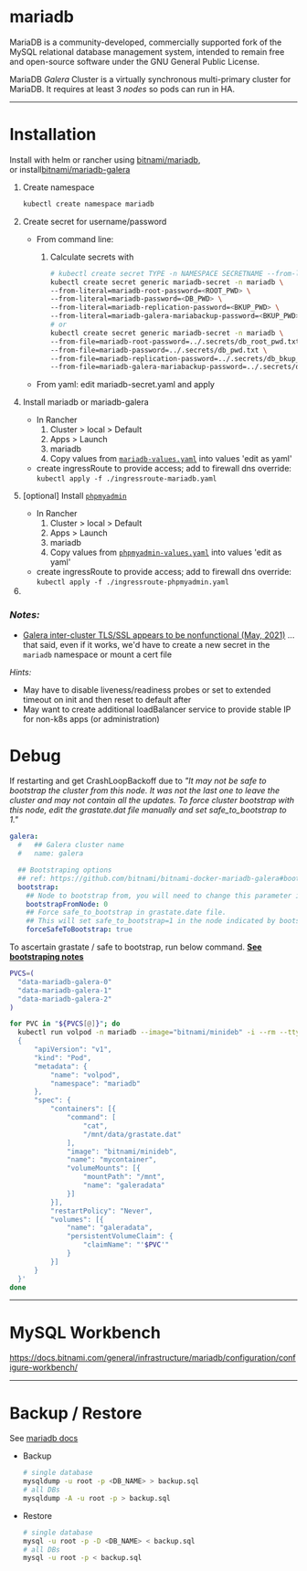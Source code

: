 # **mariadb**

MariaDB is a community-developed, commercially supported fork of the MySQL relational database management system, intended to remain free and open-source software under the GNU General Public License.

MariaDB _Galera_ Cluster is a virtually synchronous multi-primary cluster for MariaDB. It requires at least 3 _nodes_ so pods can run in HA.

---

# Installation

Install with helm or rancher using [bitnami/mariadb](https://artifacthub.io/packages/helm/bitnami/mariadb), <br>
or install[bitnami/mariadb-galera](https://artifacthub.io/packages/helm/bitnami/mariadb-galera)

1. Create namespace

   ```sh
   kubectl create namespace mariadb
   ```

2. Create secret for username/password

   - From command line:

     1. Calculate secrets with

        ```sh
        # kubectl create secret TYPE -n NAMESPACE SECRETNAME --from-literal=KEY=LITERAL,KEY-LITERAL
        kubectl create secret generic mariadb-secret -n mariadb \
        --from-literal=mariadb-root-password=<ROOT_PWD> \
        --from-literal=mariadb-password=<DB_PWD> \
        --from-literal=mariadb-replication-password=<BKUP_PWD> \
        --from-literal=mariadb-galera-mariabackup-password=<BKUP_PWD>
        # or
        kubectl create secret generic mariadb-secret -n mariadb \
        --from-file=mariadb-root-password=../.secrets/db_root_pwd.txt \
        --from-file=mariadb-password=../.secrets/db_pwd.txt \
        --from-file=mariadb-replication-password=../.secrets/db_bkup_pwd.txt \
        --from-file=mariadb-galera-mariabackup-password=../.secrets/db_bkup_pwd.txt
        ```

   - From yaml: edit mariadb-secret.yaml and apply

<!-- 3. Create Persistent Volume Claim to [allow volume persistence across upgrades](https://docs.bitnami.com/general/how-to/troubleshoot-helm-chart-issues/)
   * In Rancher:
     1. Cluster > local > Default
     2. Workloads > Volumes
     3. Add Volume -->

4. Install mariadb or mariadb-galera

   - In Rancher
     1. Cluster > local > Default
     2. Apps > Launch
     3. mariadb
     4. Copy values from [`mariadb-values.yaml`](./mariadb-values.yaml) into values 'edit as yaml'
   - create ingressRoute to provide access; add to firewall dns override:
     `kubectl apply -f ./ingressroute-mariadb.yaml`

5. [optional] Install [`phpmyadmin`]()

   - In Rancher
     1. Cluster > local > Default
     2. Apps > Launch
     3. mariadb
     4. Copy values from [`phpmyadmin-values.yaml`](./phpmyadmin-values.yaml) into values 'edit as yaml'
   - create ingressRoute to provide access; add to firewall dns override:
     `kubectl apply -f ./ingressroute-phpmyadmin.yaml`

6.

### _Notes:_

- [Galera inter-cluster TLS/SSL appears to be nonfunctional (May, 2021)](https://github.com/bitnami/charts/issues/5765)
  ... that said, even if it works, we'd have to create a new secret in the `mariadb` namespace or mount a cert file

_Hints:_

- May have to disable liveness/readiness probes or set to extended timeout on init and then reset to default after
- May want to create additional loadBalancer service to provide stable IP for non-k8s apps (or administration)

# Debug

If restarting and get CrashLoopBackoff due to _"It may not be safe to bootstrap the cluster from this node. It was not the last one to leave the cluster and may not contain all the updates. To force cluster bootstrap with this node, edit the grastate.dat file manually and set safe_to_bootstrap to 1."_

```yaml
galera:
  #   ## Galera cluster name
  #   name: galera

  ## Bootstraping options
  ## ref: https://github.com/bitnami/bitnami-docker-mariadb-galera#bootstraping
  bootstrap:
    ## Node to bootstrap from, you will need to change this parameter in case you want to bootstrap from other node
    bootstrapFromNode: 0
    ## Force safe_to_bootstrap in grastate.date file.
    ## This will set safe_to_bootstrap=1 in the node indicated by bootstrapFromNode.
    forceSafeToBootstrap: true
```

To ascertain grastate / safe to bootstrap, run below command.
**[See bootstraping notes](https://github.com/bitnami/charts/tree/master/bitnami/mariadb-galera#bootstraping-a-node-other-than-0)**

```sh
PVCS=(
  "data-mariadb-galera-0"
  "data-mariadb-galera-1"
  "data-mariadb-galera-2"
)

for PVC in "${PVCS[@]}"; do
  kubectl run volpod -n mariadb --image="bitnami/minideb" -i --rm --tty --overrides='
  {
      "apiVersion": "v1",
      "kind": "Pod",
      "metadata": {
          "name": "volpod",
          "namespace": "mariadb"
      },
      "spec": {
          "containers": [{
              "command": [
                  "cat",
                  "/mnt/data/grastate.dat"
              ],
              "image": "bitnami/minideb",
              "name": "mycontainer",
              "volumeMounts": [{
                  "mountPath": "/mnt",
                  "name": "galeradata"
              }]
          }],
          "restartPolicy": "Never",
          "volumes": [{
              "name": "galeradata",
              "persistentVolumeClaim": {
                  "claimName": "'$PVC'"
              }
          }]
      }
  }'
done
```

---

# MySQL Workbench

https://docs.bitnami.com/general/infrastructure/mariadb/configuration/configure-workbench/

---

# Backup / Restore

See [mariadb docs](https://docs.bitnami.com/general/infrastructure/mariadb/administration/backup-restore-mysql-mariadb/)

- Backup

  ```sh
  # single database
  mysqldump -u root -p <DB_NAME> > backup.sql
  # all DBs
  mysqldump -A -u root -p > backup.sql
  ```

- Restore

  ```sh
  # single database
  mysql -u root -p -D <DB_NAME> < backup.sql
  # all DBs
  mysql -u root -p < backup.sql
  ```
